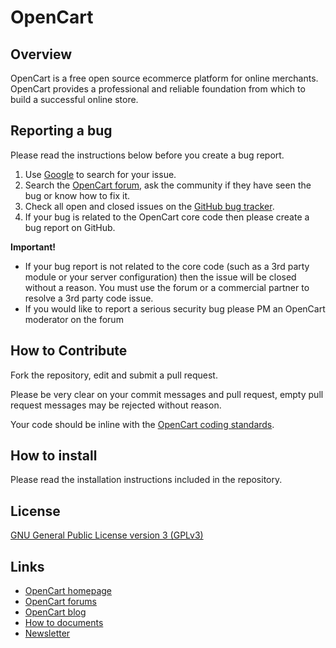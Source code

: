 # OpenCart

## Overview

OpenCart is a free open source ecommerce platform for online merchants. OpenCart provides a professional and reliable foundation from which to build a successful online store.

## Reporting a bug
	
Please read the instructions below before you create a bug report.
 
 1. Use [Google](http://www.google.com) to search for your issue.
 2. Search the [OpenCart forum](http://forum.opencart.com/viewforum.php?f=161), ask the community if they have seen the bug or know how to fix it.
 3. Check all open and closed issues on the [GitHub bug tracker](https://github.com/opencart/opencart/issues).
 4. If your bug is related to the OpenCart core code then please create a bug report on GitHub.

**Important!**
- If your bug report is not related to the core code (such as a 3rd party module or your server configuration) then the issue will be closed without a reason. You must use the forum or a commercial partner to resolve a 3rd party code issue.
- If you would like to report a serious security bug please PM an OpenCart moderator on the forum

## How to Contribute

Fork the repository, edit and submit a pull request.

Please be very clear on your commit messages and pull request, empty pull request messages may be rejected without reason.

Your code should be inline with the [OpenCart coding standards](https://github.com/opencart/opencart/wiki/Coding-standards).

## How to install

Please read the installation instructions included in the repository.

## License

[GNU General Public License version 3 (GPLv3)](https://github.com/opencart/opencart/blob/master/license.txt)

## Links

- [OpenCart homepage](http://www.opencart.com/)
- [OpenCart forums](http://forum.opencart.com/)
- [OpenCart blog](http://www.opencart.com/index.php?route=feature/blog)
- [How to documents](http://docs.opencart.com/display/opencart/OpenCart+1.5+Home)
- [Newsletter](http://newsletter.opencart.com/h/r/B660EBBE4980C85C)